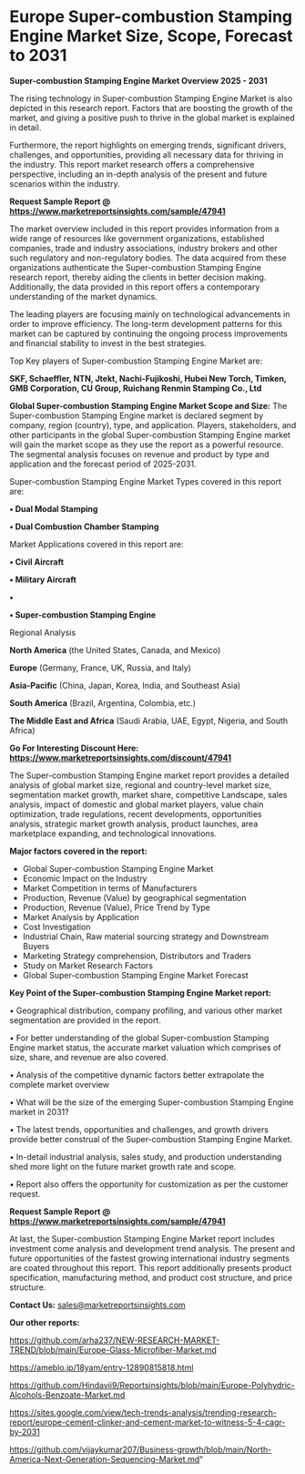 # Europe Super-combustion Stamping Engine Market Size, Scope, Forecast to 2031

<Strong> Super-combustion Stamping Engine Market Overview 2025 - 2031</strong>

The rising technology in Super-combustion Stamping Engine Market is also depicted in this research report. Factors that are boosting the growth of the market, and giving a positive push to thrive in the global market is explained in detail.

Furthermore, the report highlights on emerging trends, significant drivers, challenges, and opportunities, providing all necessary data for thriving in the industry. This report market research offers a comprehensive perspective, including an in-depth analysis of the present and future scenarios within the industry.

<strong>Request Sample Report @ <a href=https://www.marketreportsinsights.com/sample/47941>https://www.marketreportsinsights.com/sample/47941</a></strong>

The market overview included in this report provides information from a wide range of resources like government organizations, established companies, trade and industry associations, industry brokers and other such regulatory and non-regulatory bodies. The data acquired from these organizations authenticate the Super-combustion Stamping Engine research report, thereby aiding the clients in better decision making. Additionally, the data provided in this report offers a contemporary understanding of the market dynamics.

The leading players are focusing mainly on technological advancements in order to improve efficiency. The long-term development patterns for this market can be captured by continuing the ongoing process improvements and financial stability to invest in the best strategies.

Top Key players of Super-combustion Stamping Engine Market are:

<strong>SKF, Schaeffler, NTN, Jtekt, Nachi-Fujikoshi, Hubei New Torch, Timken, GMB Corporation, CU Group, Ruichang Renmin Stamping Co., Ltd</strong>

<strong><b>Global Super-combustion Stamping Engine Market Scope and Size:</b></strong>
The Super-combustion Stamping Engine market is declared segment by company, region (country), type, and application. Players, stakeholders, and other participants in the global Super-combustion Stamping Engine market will gain the market scope as they use the report as a powerful resource. The segmental analysis focuses on revenue and product by type and application and the forecast period of 2025-2031.

Super-combustion Stamping Engine Market Types covered in this report are:

<strong>•  Dual Modal Stamping

•  Dual Combustion Chamber Stamping</strong>

Market Applications covered in this report are:

<strong>•  Civil Aircraft

•  Military Aircraft

•  

•  Super-combustion Stamping Engine</strong> 

Regional Analysis

<strong>North America</strong> (the United States, Canada, and Mexico)

<strong>Europe</strong> (Germany, France, UK, Russia, and Italy)

<strong>Asia-Pacific</strong> (China, Japan, Korea, India, and Southeast Asia)

<strong>South America</strong> (Brazil, Argentina, Colombia, etc.)

<strong>The Middle East and Africa</strong> (Saudi Arabia, UAE, Egypt, Nigeria, and South Africa)

<strong>Go For Interesting Discount Here: <a href=https://www.marketreportsinsights.com/discount/47941>https://www.marketreportsinsights.com/discount/47941</a></strong>

The Super-combustion Stamping Engine market report provides a detailed analysis of global market size, regional and country-level market size, segmentation market growth, market share, competitive Landscape, sales analysis, impact of domestic and global market players, value chain optimization, trade regulations, recent developments, opportunities analysis, strategic market growth analysis, product launches, area marketplace expanding, and technological innovations.

<strong><b>Major factors covered in the report:</b></strong>
<ul>
  <li>Global Super-combustion Stamping Engine Market </li>
  <li>Economic Impact on the Industry</li>
  <li>Market Competition in terms of Manufacturers</li>
  <li>Production, Revenue (Value) by geographical segmentation</li>
  <li>Production, Revenue (Value), Price Trend by Type</li>
  <li>Market Analysis by Application</li>
  <li>Cost Investigation</li>
  <li>Industrial Chain, Raw material sourcing strategy and Downstream Buyers</li>
  <li>Marketing Strategy comprehension, Distributors and Traders</li>
  <li>Study on Market Research Factors</li>
  <li>Global Super-combustion Stamping Engine Market Forecast</li>
</ul>

<strong><b>Key Point of the Super-combustion Stamping Engine Market report:</b></strong>

• Geographical distribution, company profiling, and various other market segmentation are provided in the report.

• For better understanding of the global Super-combustion Stamping Engine market status, the accurate market valuation which comprises of size, share, and revenue are also covered.

• Analysis of the competitive dynamic factors better extrapolate the complete market overview

• What will be the size of the emerging Super-combustion Stamping Engine market in 2031?

• The latest trends, opportunities and challenges, and growth drivers provide better construal of the Super-combustion Stamping Engine Market.

• In-detail industrial analysis, sales study, and production understanding shed more light on the future market growth rate and scope.

• Report also offers the opportunity for customization as per the customer request.

<strong>Request Sample Report @ <a href=https://www.marketreportsinsights.com/sample/47941>https://www.marketreportsinsights.com/sample/47941</a></strong>

At last, the Super-combustion Stamping Engine Market report includes investment come analysis and development trend analysis. The present and future opportunities of the fastest growing international industry segments are coated throughout this report. This report additionally presents product specification, manufacturing method, and product cost structure, and price structure.

<strong>Contact Us:</strong>
sales@marketreportsinsights.com

<strong>Our other reports:</strong>

<a href=https://github.com/arha237/NEW-RESEARCH-MARKET-TREND/blob/main/Europe-Glass-Microfiber-Market.md>https://github.com/arha237/NEW-RESEARCH-MARKET-TREND/blob/main/Europe-Glass-Microfiber-Market.md</a>

<a href=https://ameblo.jp/18yam/entry-12890815818.html>https://ameblo.jp/18yam/entry-12890815818.html</a>

<a href=https://github.com/Hindavii9/Reportsinsights/blob/main/Europe-Polyhydric-Alcohols-Benzoate-Market.md>https://github.com/Hindavii9/Reportsinsights/blob/main/Europe-Polyhydric-Alcohols-Benzoate-Market.md</a>

<a href=https://sites.google.com/view/tech-trends-analysis/trending-research-report/europe-cement-clinker-and-cement-market-to-witness-5-4-cagr-by-2031>https://sites.google.com/view/tech-trends-analysis/trending-research-report/europe-cement-clinker-and-cement-market-to-witness-5-4-cagr-by-2031</a>

<a href=https://github.com/vijaykumar207/Business-growth/blob/main/North-America-Next-Generation-Sequencing-Market.md>https://github.com/vijaykumar207/Business-growth/blob/main/North-America-Next-Generation-Sequencing-Market.md</a>"
